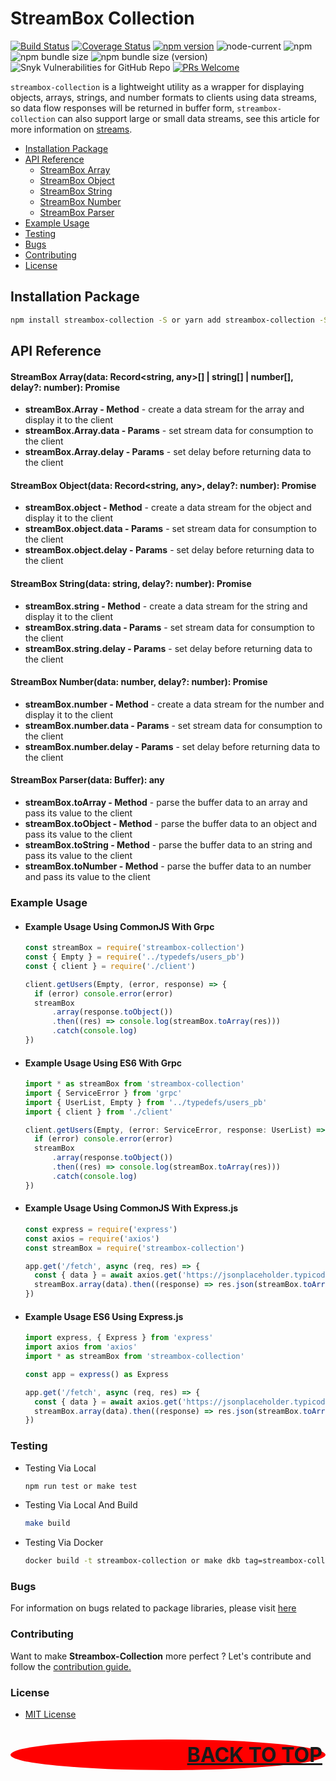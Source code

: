 # StreamBox Collection

[![Build Status](https://travis-ci.org/restuwahyu13/streambox-collection.svg?branch=main)](https://travis-ci.org/restuwahyu13/streambox-collection)
[![Coverage Status](https://coveralls.io/repos/github/restuwahyu13/streambox-collection/badge.svg?branch=main)](https://coveralls.io/github/restuwahyu13/streambox-collection?branch=main)
[![npm version](https://badge.fury.io/js/streambox-collection.svg)](https://badge.fury.io/js/streambox-collection)
![node-current](https://img.shields.io/node/v/streambox-collection?style=flat-square)
![npm](https://img.shields.io/npm/dm/streambox-collection)
![npm bundle size](https://img.shields.io/bundlephobia/min/streambox-collection)
![npm bundle size (version)](https://img.shields.io/bundlephobia/minzip/streambox-collection/1.0.1-rc1)
![Snyk Vulnerabilities for GitHub Repo](https://img.shields.io/snyk/vulnerabilities/github/restuwahyu13/streambox-collection)
[![PRs Welcome](https://img.shields.io/badge/PRs-welcome-brightgreen.svg?style=flat-square)](https://github.com/restuwahyu13/streambox-collection/blob/main/CONTRIBUTING.md)

`streambox-collection` is a lightweight utility as a wrapper for displaying objects, arrays, strings, and number formats to
clients using data streams, so data flow responses will be returned in buffer form, `streambox-collection` can also support large
or small data streams, see this article for more information on [streams](https://bit.ly/3a6373y).

- [Installation Package](#Installation-Package)
- [API Reference](#API-Reference)
  - [StreamBox Array](#streambox-arraydata-recordstring-any--string--number-delay-number-promise)
  - [StreamBox Object](#streambox-objectdata-recordstring-any-delay-number-promise)
  - [StreamBox String](#streambox-stringdata-string-delay-number-promise)
  - [StreamBox Number](#streambox-numberdata-number-delay-number-promise)
  - [StreamBox Parser](#streambox-parserdata-buffer-any)
- [Example Usage](#Example-Usage)
- [Testing](#Testing)
- [Bugs](#Bugs)
- [Contributing](#Contributing)
- [License](#License)

## Installation Package

```sh
npm install streambox-collection -S or yarn add streambox-collection -S
```

## API Reference

#### StreamBox Array(data: Record<string, any>[] | string[] | number[], delay?: number): Promise<Buffer>

- **streamBox.Array - Method** - create a data stream for the array and display it to the client
- **streamBox.Array.data - Params** - set stream data for consumption to the client
- **streamBox.Array.delay - Params** - set delay before returning data to the client

#### StreamBox Object(data: Record<string, any>, delay?: number): Promise<Buffer>

- **streamBox.object - Method** - create a data stream for the object and display it to the client
- **streamBox.object.data - Params** - set stream data for consumption to the client
- **streamBox.object.delay - Params** - set delay before returning data to the client

#### StreamBox String(data: string, delay?: number): Promise<Buffer>

- **streamBox.string - Method** - create a data stream for the string and display it to the client
- **streamBox.string.data - Params** - set stream data for consumption to the client
- **streamBox.string.delay - Params** - set delay before returning data to the client

#### StreamBox Number(data: number, delay?: number): Promise<Buffer>

- **streamBox.number - Method** - create a data stream for the number and display it to the client
- **streamBox.number.data - Params** - set stream data for consumption to the client
- **streamBox.number.delay - Params** - set delay before returning data to the client

#### StreamBox Parser(data: Buffer): any

- **streamBox.toArray - Method** - parse the buffer data to an array and pass its value to the client
- **streamBox.toObject - Method** - parse the buffer data to an object and pass its value to the client
- **streamBox.toString - Method** - parse the buffer data to an string and pass its value to the client
- **streamBox.toNumber - Method** - parse the buffer data to an number and pass its value to the client

### Example Usage

- #### Example Usage Using CommonJS With Grpc

  ```javascript
  const streamBox = require('streambox-collection')
  const { Empty } = require('../typedefs/users_pb')
  const { client } = require('./client')

  client.getUsers(Empty, (error, response) => {
  	if (error) console.error(error)
  	streamBox
  		.array(response.toObject())
  		.then((res) => console.log(streamBox.toArray(res)))
  		.catch(console.log)
  })
  ```

- #### Example Usage Using ES6 With Grpc

  ```typescript
  import * as streamBox from 'streambox-collection'
  import { ServiceError } from 'grpc'
  import { UserList, Empty } from '../typedefs/users_pb'
  import { client } from './client'

  client.getUsers(Empty, (error: ServiceError, response: UserList) => {
  	if (error) console.error(error)
  	streamBox
  		.array(response.toObject())
  		.then((res) => console.log(streamBox.toArray(res)))
  		.catch(console.log)
  })
  ```

- #### Example Usage Using CommonJS With Express.js

  ```javascript
  const express = require('express')
  const axios = require('axios')
  const streamBox = require('streambox-collection')

  app.get('/fetch', async (req, res) => {
  	const { data } = await axios.get('https://jsonplaceholder.typicode.com/photos')
  	streamBox.array(data).then((response) => res.json(streamBox.toArray(response)))
  })
  ```

- #### Example Usage ES6 Using Express.js

  ```typescript
  import express, { Express } from 'express'
  import axios from 'axios'
  import * as streamBox from 'streambox-collection'

  const app = express() as Express

  app.get('/fetch', async (req, res) => {
  	const { data } = await axios.get('https://jsonplaceholder.typicode.com/photos')
  	streamBox.array(data).then((response) => res.json(streamBox.toArray(response)))
  })
  ```

### Testing

- Testing Via Local

  ```sh
  npm run test or make test
  ```

- Testing Via Local And Build

  ```sh
  make build
  ```

- Testing Via Docker

  ```sh
  docker build -t streambox-collection or make dkb tag=streambox-collection
  ```

### Bugs

For information on bugs related to package libraries, please visit
[here](https://github.com/restuwahyu13/streambox-collection/issues)

### Contributing

Want to make **Streambox-Collection** more perfect ? Let's contribute and follow the
[contribution guide.](https://github.com/restuwahyu13/streambox-collection/blob/main/CONTRIBUTING.md)

### License

- [MIT License](https://github.com/restuwahyu13/streambox-collection/blob/main/LICENSE.md)

<p align="right" style="padding: 5px; border-radius: 100%; background-color: red; font-size: 2rem;">
  <b><a href="#StreamBox-Collection">BACK TO TOP</a></b>
</p>
